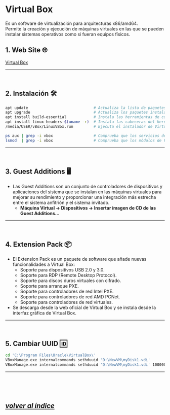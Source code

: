 # Virtual Box
Es un software de virtualización para arquitecturas x86/amd64.  
Permite la creación y ejecución de máquinas virtuales en las que se pueden instalar sistemas operativos como si fueran equipos físicos.


## 1. Web Site 🌐
[Virtual Box](https://www.virtualbox.org/)

---
<br>

## 2. Instalación 🛠️
```bash
apt update                             # Actualiza la lista de paquetes.
apt upgrade                            # Actualiza los paquetes instalados.
apt install build-essential            # Instala las herramientas de compilación (gcc, make, ...).
apt install linux-headers-$(uname -r)  # Instala las cabeceras del kernel (necesarias para compilar módulos).
/media/USER/vBox/LinuxVBox.run         # Ejecuta el instalador de Virtual Box.

ps aux | grep -i vbox                  # Comprueba que los servicios de Virtual Box están en ejecución (-i: case-insensitive).
lsmod  | grep -i vbox                  # Comprueba que los módulos de Virtual Box están cargados.
```
---
<br>

## 3. Guest Additions 🖥️  
- Las Guest Additions son un conjunto de controladores de dispositivos y aplicaciones del sistema que se instalan en las máquinas virtuales para mejorar su rendimiento y proporcionar una integración más estrecha entre el sistema anfitrión y el sistema invitado.
  - **Máquina Virtual → Dispositivos → Insertar imagen de CD de las Guest Additions...**
---
<br>

## 4. Extension Pack 📦
- El Extension Pack es un paquete de software que añade nuevas funcionalidades a Virtual Box:
  - Soporte para dispositivos USB 2.0 y 3.0.
  - Soporte para RDP (Remote Desktop Protocol).
  - Soporte para discos duros virtuales con cifrado.
  - Soporte para arranque PXE.
  - Soporte para controladores de red Intel PXE.
  - Soporte para controladores de red AMD PCNet.
  - Soporte para controladores de red virtuales.
- Se descarga desde la web oficial de Virtual Box y se instala desde la interfaz gráfica de Virtual Box.
---
<br>

## 5. Cambiar UUID 🆔
```bash
cd 'C:\Program Files\Oracle\VirtualBox\'
VBoxManage.exe internalcommands sethduuid 'D:\NewVM\myDisk1.vdi'										#Crea UUID aleatorio
VBoxManage.exe internalcommands sethduuid 'D:\NewVM\myDisk1.vdi' 10000000-0000-0000-0000-000000000001	#Crea UUID elegido
```
---
<br><br><br>

## *[volver al índice](../README.md)*